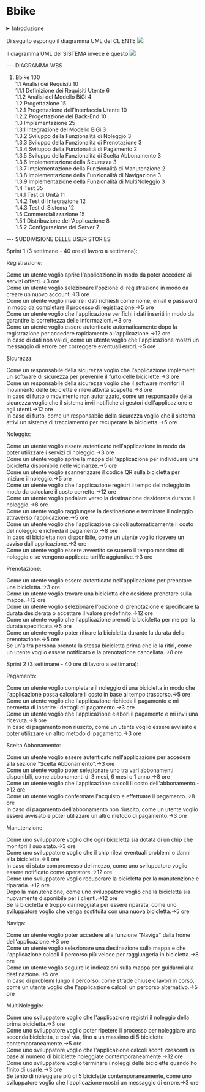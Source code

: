
# Bbike

<details>
<summary> Introduzione </summary>
Scarica, scannerizza e pedala! Bbike, la nuova applicazione che permette di girare in bici tutta Bergamo.
La mia applicazione si basa sul modello dell'applicazione BiGi. Il problema che risolvo è quello del trasporto veloce nella città di Bergamo. Quante volte infatti ci siamo trovati in una situazione nella quale, per esempio, dovevamo raggiungere la fermata del pullman che era a 20 minuti a piedi. Ed è proprio in quella situazione che desideriamo un metodo più veloce per raggiungere la nostra destinazione. Ed è proprio in quella situazione che la nostra applicazione viene in aiuto! Con la numerosa quantità di biciclette che intendiamo mettere a disposizione, potrai trovarne una nelle vicinanze ovunque ti trovi! E in quel momento ti basta scannerizzare il codice QR posizionato sul manubrio della bicicletta e pedalare comodamente fino alla destinazione.

<details>
<summary>Registrazione</summary>
Attori Principali: Utente<br>
  L'utente apre l'applicazione.<br>
  L'utente seleziona l'opzione di registrazione.<br>
  L'utente inserisce i dati richiesti (nome, email, password, ecc.).<br>
  L'applicazione verifica i dati e crea un account per l'utente.<br>
  L'utente viene autenticato automaticamente.<br>
Estensioni:<br>
 • Se i dati inseriti non sono validi, l'applicazione mostra un messaggio di errore.<br>
</details>
<details>
<summary>Noleggio</summary>
Attori Principali: Utente<br>
  L'utente è autenticato nell'applicazione.<br>
  L'utente apre la mappa dell'applicazione.<br>
  L'utente trova una bicicletta disponibile nelle vicinanze.<br>
  L'utente scannerizza il codice QR sulla bicicletta per iniziare il noleggio.<br>
  L'applicazione inizia a registrare il tempo del noleggio.<br>
  L'utente pedala verso la destinazione desiderata.<br>
  L'utente raggiunge la destinazione e termina il noleggio attraverso l'applicazione.<br>
  L'applicazione calcola il costo del noleggio e richiede il pagamento.<br>
Estensioni:<br>
 • Se la bicicletta non è disponibile, l'applicazione avvisa l'utente.<br>
 • Se l'utente supera il tempo massimo di noleggio senza restituire la bicicletta, verranno applicate tariffe aggiuntive.<br>
</details>
<details>
<summary>Prenotazione</summary>
Attori Principali: Utente<br>
  L'utente è autenticato nell'applicazione.<br>
  L'utente trova una bicicletta che desidera prenotare.<br>
  L'utente seleziona l'opzione di prenotazione per la bicicletta.<br>
  L'applicazione chiede la durata della prenotazione o usa il valore predefinito se l'utente non specifica una durata.<br>
  La bicicletta viene prenotata per l'utente per la durata specificata.<br>
  L'utente può poi ritirare la bicicletta nella durata della prenotazione.<br>
Estensioni:<br>
 • Se un'altra persona prenota la stessa bicicletta prima che l'utente vada a ritirarla, l'applicazione notifica l'utente e cancella la prenotazione.<br>
</details>
<details>
<summary>Pagamento</summary>
Attori Principali: Utente<br>
  L'utente ha terminato il noleggio di una bicicletta.<br>
  L'applicazione calcola il costo del noleggio in base al tempo trascorso.<br>
  L'applicazione richiede il pagamento all'utente.<br>
  L'utente inserisce i dettagli di pagamento (carta di credito, PayPal, ecc.).<br>
  L'applicazione elabora il pagamento e invia una ricevuta.<br>
Estensioni:<br>
 • Se il pagamento non riesce, l'applicazione avvisa l'utente e richiede un altro metodo di pagamento.<br>
</details>
<details>
<summary>Scelta Abbonamento</summary>
Attori Principali: Utente<br>
  L'utente è autenticato nell'applicazione.<br>
  L'utente accede alla sezione "Scelta Abbonamento."<br>
  L'utente seleziona uno tra i vari abbonamenti disponibili (3 mesi, 6 mesi, 1 anno).<br>
  L'applicazione calcola il costo dell'abbonamento.<br>
  L'utente conferma l'acquisto e effettua il pagamento.<br>
Estensioni:<br>
 • Se il pagamento dell'abbonamento non riesce, l'applicazione avvisa l'utente e richiede un altro metodo di pagamento.<br>
</details>
<details>
<summary>Sicurezza</summary>
Attori Principali: Sistema (Non funzionale)<br>
  L'applicazione implementa un software di sicurezza per prevenire il furto dei mezzi.<br>
  Il software monitora il movimento delle biciclette e rileva attività sospette.<br>
  In caso di furto o movimento non autorizzato, il sistema invia notifiche ai gestori dell'applicazione e agli utenti.<br>
Estensioni:<br>
 • Se viene rilevato un furto, il sistema attiva un sistema di tracciamento per recuperare la bicicletta.<br>
</details>
<details>
<summary>Manutenzione</summary>
Attori Principali: Operatore<br>
  Ogni bicicletta è compresa di un chip che ne monitora lo stato.<br>
  Il chip rileva eventuali problemi o danni alla bicicletta.<br>
  In caso di stato del mezzo compromesso, l'operatore viene notificato.<br>
  L'operatore recupera la bicicletta per la manutenzione e la ripara.<br>
  Dopo la manutenzione, la bicicletta viene rimessa a disposizione dei clienti.<br>
Estensioni:<br>
 • Se la bicicletta è troppo danneggiata per essere riparata, viene sostituita con una nuova bicicletta.<br>
</details>
<details>
<summary>Naviga</summary>
Attori Principali: Utente<br>
Nella home dell'applicazione, l'utente accede alla funzione "Naviga."<br>
L'utente seleziona una destinazione sulla mappa.<br>
  L'applicazione calcola il percorso più veloce per raggiungere la destinazione in bicicletta.<br>
  L'utente segue le indicazioni sulla mappa per guidarlo al suo scopo.<br>
Estensioni:<br>
 • Se ci sono problemi lungo il percorso (strade chiuse, lavori in corso, ecc.), l'applicazione calcola un percorso alternativo.<br>
</details>
<details>
  <summary>MultiNoleggio</summary>
Attori Principali: Utente<br>
  L'applicazione registra il noleggio della prima bicicletta.<br>
  L'utente ripete il processo per noleggiare una seconda bicicletta, e così via, fino a un massimo di 5 biciclette.<br>
  L'applicazione calcola sconti crescenti in base al numero di biciclette noleggiate contemporaneamente.<br>
  L'utente termina i noleggi delle biciclette quando ha finito di usarle.<br>
Estensioni:<br>
 • Se l'utente tenta di noleggiare più di 5 biciclette contemporaneamente, l'applicazione mostra un messaggio di errore.<br>
</details>
</details>



Di seguito espongo il diagramma UML del CLIENTE
<img src="http://yuml.me/diagram/scruffy/usecase/[Cliente]-(Registrazione),[Cliente]-(Noleggio mezzo),(Noleggio mezzo)>(Autenticazione),[Cliente]-(Prenotazione mezzo),(Prenotazione mezzo)>(Noleggio mezzo),(Prenotazione mezzo)>(Autenticazione),(Registrazione)<(Acquisto abbonamento),(Acquisto abbonamento)>(Aggiungi carta),(Acquisto abbonamento)>(Autenticazione)" >



Il diagramma UML del SISTEMA invece è questo
<img src="http://yuml.me/diagram/scruffy/usecase/[Sistema]-(Attivazione mezzo),(Attivazione mezzo)>(Sblocco mezzo),[Sistema]-(Parcheggio mezzo),(Parcheggio mezzo)>(Verifica Posto parcheggio),[Sistema]-(Controllo stato mezzo)" >


--- DIAGRAMMA WBS

1. Bbike 100<br>
   1.1 Analisi dei Requisiti  10 <br>
      1.1.1 Definizione dei Requisiti Utente 6<br>
      1.1.2 Analisi del Modello BiGi 4<br>
   1.2 Progettazione 15<br>
      1.2.1 Progettazione dell'Interfaccia Utente 10<br>
      1.2.2 Progettazione del Back-End 10<br>
   1.3 Implementazione 25 <br>
      1.3.1 Integrazione del Modello BiGi 3<br>
      1.3.2 Sviluppo della Funzionalità di Noleggio 3<br>
      1.3.3 Sviluppo della Funzionalità di Prenotazione 3<br>
      1.3.4 Sviluppo della Funzionalità di Pagamento 2<br>
      1.3.5 Sviluppo della Funzionalità di Scelta Abbonamento 3<br>
      1.3.6 Implementazione della Sicurezza 3<br>
      1.3.7 Implementazione della Funzionalità di Manutenzione 2<br> 
      1.3.8 Implementazione della Funzionalità di Navigazione 3<br>
      1.3.9 Implementazione della Funzionalità di MultiNoleggio 3<br>
   1.4 Test 35<br>
      1.4.1 Test di Unità 11<br>
      1.4.2 Test di Integrazione 12 <br>
      1.4.3 Test di Sistema 12<br>
   1.5 Commercializzazione 15 <br>
      1.5.1 Distribuzione dell'Applicazione 8<br>
      1.5.2 Configurazione dei Server 7<br>

--- SUDDIVISIONE DELLE USER STORIES

Sprint 1 (3 settimane - 40 ore di lavoro a settimana):

Registrazione:<br>

Come un utente voglio aprire l'applicazione in modo da poter accedere ai servizi offerti.->3 ore<br>
Come un utente voglio selezionare l'opzione di registrazione in modo da creare un nuovo account.->3 ore<br>
Come un utente voglio inserire i dati richiesti come nome, email e password in modo da completare il processo di registrazione.->5 ore<br>
Come un utente voglio che l'applicazione verifichi i dati inseriti in modo da garantire la correttezza delle informazioni.->3 ore<br>
Come un utente voglio essere autenticato automaticamente dopo la registrazione per accedere rapidamente all'applicazione.->12 ore<br>
In caso di dati non validi, come un utente voglio che l'applicazione mostri un messaggio di errore per correggere eventuali errori.->5 ore<br>

Sicurezza:<br>

Come un responsabile della sicurezza voglio che l'applicazione implementi un software di sicurezza per prevenire il furto delle biciclette.->3 ore<br>
Come un responsabile della sicurezza voglio che il software monitori il movimento delle biciclette e rilevi attività sospette.->8 ore<br>
In caso di furto o movimento non autorizzato, come un responsabile della sicurezza voglio che il sistema invii notifiche ai gestori dell'applicazione e agli utenti.->12 ore<br>
In caso di furto, come un responsabile della sicurezza voglio che il sistema attivi un sistema di tracciamento per recuperare la bicicletta.->5 ore<br>

Noleggio:<br>

Come un utente voglio essere autenticato nell'applicazione in modo da poter utilizzare i servizi di noleggio.->3 ore<br>
Come un utente voglio aprire la mappa dell'applicazione per individuare una bicicletta disponibile nelle vicinanze.->5 ore<br>
Come un utente voglio scannerizzare il codice QR sulla bicicletta per iniziare il noleggio.->5 ore<br>
Come un utente voglio che l'applicazione registri il tempo del noleggio in modo da calcolare il costo corretto.->12 ore<br>
Come un utente voglio pedalare verso la destinazione desiderata durante il noleggio.->8 ore<br>
Come un utente voglio raggiungere la destinazione e terminare il noleggio attraverso l'applicazione.->5 ore<br>
Come un utente voglio che l'applicazione calcoli automaticamente il costo del noleggio e richieda il pagamento.->8 ore<br>
In caso di bicicletta non disponibile, come un utente voglio ricevere un avviso dall'applicazione.->3 ore<br>
Come un utente voglio essere avvertito se supero il tempo massimo di noleggio e se vengono applicate tariffe aggiuntive.->3 ore<br>

Prenotazione:<br>

Come un utente voglio essere autenticato nell'applicazione per prenotare una bicicletta.->3 ore<br>
Come un utente voglio trovare una bicicletta che desidero prenotare sulla mappa.->12 ore<br>
Come un utente voglio selezionare l'opzione di prenotazione e specificare la durata desiderata o accettare il valore predefinito.->12 ore<br>
Come un utente voglio che l'applicazione prenoti la bicicletta per me per la durata specificata.->5 ore<br>
Come un utente voglio poter ritirare la bicicletta durante la durata della prenotazione.->5 ore<br>
Se un'altra persona prenota la stessa bicicletta prima che io la ritiri, come un utente voglio essere notificato e la prenotazione cancellata.->8 ore<br>

Sprint 2 (3 settimane - 40 ore di lavoro a settimana):<br>

Pagamento:<br>

Come un utente voglio completare il noleggio di una bicicletta in modo che l'applicazione possa calcolare il costo in base al tempo trascorso.->5 ore<br>
Come un utente voglio che l'applicazione richieda il pagamento e mi permetta di inserire i dettagli di pagamento.->3 ore<br>
Come un utente voglio che l'applicazione elabori il pagamento e mi invii una ricevuta.->8 ore<br>
In caso di pagamento non riuscito, come un utente voglio essere avvisato e poter utilizzare un altro metodo di pagamento.->3 ore<br>

Scelta Abbonamento:<br>

Come un utente voglio essere autenticato nell'applicazione per accedere alla sezione "Scelta Abbonamento".->3 ore<br>
Come un utente voglio poter selezionare uno tra vari abbonamenti disponibili, come abbonamenti di 3 mesi, 6 mesi o 1 anno.->8 ore<br>
Come un utente voglio che l'applicazione calcoli il costo dell'abbonamento.->12 ore<br>
Come un utente voglio confermare l'acquisto e effettuare il pagamento.->8 ore<br>
In caso di pagamento dell'abbonamento non riuscito, come un utente voglio essere avvisato e poter utilizzare un altro metodo di pagamento.->3 ore<br>

Manutenzione:<br>

Come uno sviluppatore voglio che ogni bicicletta sia dotata di un chip che monitori il suo stato.->3 ore<br>
Come uno sviluppatore voglio che il chip rilevi eventuali problemi o danni alla bicicletta.->8 ore<br>
In caso di stato compromesso del mezzo, come uno sviluppatore voglio essere notificato come operatore.->12 ore<br>
Come uno sviluppatore voglio recuperare la bicicletta per la manutenzione e ripararla.->12 ore<br>
Dopo la manutenzione, come uno sviluppatore voglio che la bicicletta sia nuovamente disponibile per i clienti.->12 ore<br>
Se la bicicletta è troppo danneggiata per essere riparata, come uno sviluppatore voglio che venga sostituita con una nuova bicicletta.->5 ore<br>

Naviga:<br>

Come un utente voglio poter accedere alla funzione "Naviga" dalla home dell'applicazione.->3 ore<br>
Come un utente voglio selezionare una destinazione sulla mappa e che l'applicazione calcoli il percorso più veloce per raggiungerla in bicicletta.->8 ore<br>
Come un utente voglio seguire le indicazioni sulla mappa per guidarmi alla destinazione.->5 ore<br>
In caso di problemi lungo il percorso, come strade chiuse o lavori in corso, come un utente voglio che l'applicazione calcoli un percorso alternativo.->5 ore<br>

MultiNoleggio:<br>

Come uno sviluppatore voglio che l'applicazione registri il noleggio della prima bicicletta.->3 ore<br>
Come uno sviluppatore voglio poter ripetere il processo per noleggiare una seconda bicicletta, e così via, fino a un massimo di 5 biciclette contemporaneamente.->5 ore<br>
Come uno sviluppatore voglio che l'applicazione calcoli sconti crescenti in base al numero di biciclette noleggiate contemporaneamente.->12 ore<br>
Come uno sviluppatore voglio terminare i noleggi delle biciclette quando ho finito di usarle.->3 ore<br>
Se tento di noleggiare più di 5 biciclette contemporaneamente, come uno sviluppatore voglio che l'applicazione mostri un messaggio di errore.->3 ore<br>

